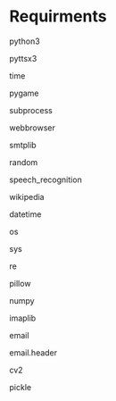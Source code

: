 # Requirments
python3

pyttsx3

time

pygame

subprocess

webbrowser

smtplib

random

speech_recognition

wikipedia

datetime

os

sys

re

pillow

numpy

imaplib

email

email.header

cv2

pickle
